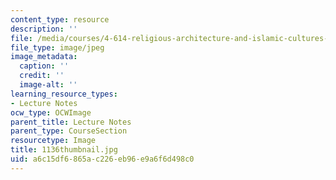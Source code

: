 ```yaml
---
content_type: resource
description: ''
file: /media/courses/4-614-religious-architecture-and-islamic-cultures-fall-2002/a6c15df6865ac226eb96e9a6f6d498c0_1136thumbnail.jpg
file_type: image/jpeg
image_metadata:
  caption: ''
  credit: ''
  image-alt: ''
learning_resource_types:
- Lecture Notes
ocw_type: OCWImage
parent_title: Lecture Notes
parent_type: CourseSection
resourcetype: Image
title: 1136thumbnail.jpg
uid: a6c15df6-865a-c226-eb96-e9a6f6d498c0
---
```

